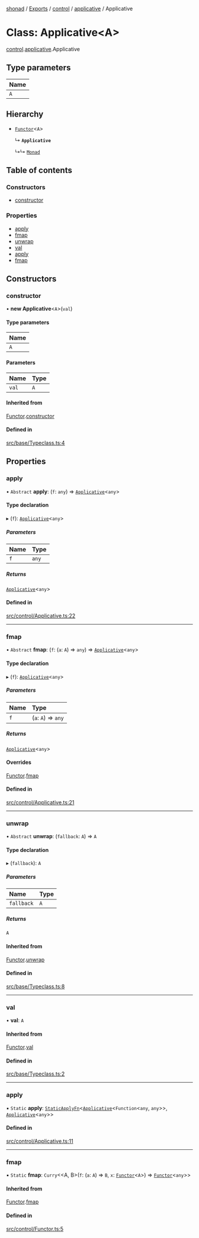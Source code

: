 [shonad](../README.md) / [Exports](../modules.md) / [control](../modules/control.md) / [applicative](../modules/control.applicative.md) / Applicative

# Class: Applicative<A\>

[control](../modules/control.md).[applicative](../modules/control.applicative.md).Applicative

## Type parameters

| Name |
| :------ |
| `A` |

## Hierarchy

- [`Functor`](control.functor.Functor.md)<`A`\>

  ↳ **`Applicative`**

  ↳↳ [`Monad`](control.monad.Monad.md)

## Table of contents

### Constructors

- [constructor](control.applicative.Applicative.md#constructor)

### Properties

- [apply](control.applicative.Applicative.md#apply)
- [fmap](control.applicative.Applicative.md#fmap)
- [unwrap](control.applicative.Applicative.md#unwrap)
- [val](control.applicative.Applicative.md#val)
- [apply](control.applicative.Applicative.md#apply-1)
- [fmap](control.applicative.Applicative.md#fmap-1)

## Constructors

### constructor

• **new Applicative**<`A`\>(`val`)

#### Type parameters

| Name |
| :------ |
| `A` |

#### Parameters

| Name | Type |
| :------ | :------ |
| `val` | `A` |

#### Inherited from

[Functor](control.functor.Functor.md).[constructor](control.functor.Functor.md#constructor)

#### Defined in

[src/base/Typeclass.ts:4](https://github.com/jonlaing/shonad/blob/0ae3fab/src/base/Typeclass.ts#L4)

## Properties

### apply

• `Abstract` **apply**: (`f`: `any`) => [`Applicative`](control.applicative.Applicative.md)<`any`\>

#### Type declaration

▸ (`f`): [`Applicative`](control.applicative.Applicative.md)<`any`\>

##### Parameters

| Name | Type |
| :------ | :------ |
| `f` | `any` |

##### Returns

[`Applicative`](control.applicative.Applicative.md)<`any`\>

#### Defined in

[src/control/Applicative.ts:22](https://github.com/jonlaing/shonad/blob/0ae3fab/src/control/Applicative.ts#L22)

___

### fmap

• `Abstract` **fmap**: (`f`: (`a`: `A`) => `any`) => [`Applicative`](control.applicative.Applicative.md)<`any`\>

#### Type declaration

▸ (`f`): [`Applicative`](control.applicative.Applicative.md)<`any`\>

##### Parameters

| Name | Type |
| :------ | :------ |
| `f` | (`a`: `A`) => `any` |

##### Returns

[`Applicative`](control.applicative.Applicative.md)<`any`\>

#### Overrides

[Functor](control.functor.Functor.md).[fmap](control.functor.Functor.md#fmap)

#### Defined in

[src/control/Applicative.ts:21](https://github.com/jonlaing/shonad/blob/0ae3fab/src/control/Applicative.ts#L21)

___

### unwrap

• `Abstract` **unwrap**: (`fallback`: `A`) => `A`

#### Type declaration

▸ (`fallback`): `A`

##### Parameters

| Name | Type |
| :------ | :------ |
| `fallback` | `A` |

##### Returns

`A`

#### Inherited from

[Functor](control.functor.Functor.md).[unwrap](control.functor.Functor.md#unwrap)

#### Defined in

[src/base/Typeclass.ts:8](https://github.com/jonlaing/shonad/blob/0ae3fab/src/base/Typeclass.ts#L8)

___

### val

• **val**: `A`

#### Inherited from

[Functor](control.functor.Functor.md).[val](control.functor.Functor.md#val)

#### Defined in

[src/base/Typeclass.ts:2](https://github.com/jonlaing/shonad/blob/0ae3fab/src/base/Typeclass.ts#L2)

___

### apply

▪ `Static` **apply**: [`StaticApplyFn`](../modules/control.applicative.md#staticapplyfn)<[`Applicative`](control.applicative.Applicative.md)<`Function`<`any`, `any`\>\>, [`Applicative`](control.applicative.Applicative.md)<`any`\>\>

#### Defined in

[src/control/Applicative.ts:11](https://github.com/jonlaing/shonad/blob/0ae3fab/src/control/Applicative.ts#L11)

___

### fmap

▪ `Static` **fmap**: `Curry`<<A, B\>(`f`: (`a`: `A`) => `B`, `x`: [`Functor`](control.functor.Functor.md)<`A`\>) => [`Functor`](control.functor.Functor.md)<`any`\>\>

#### Inherited from

[Functor](control.functor.Functor.md).[fmap](control.functor.Functor.md#fmap-1)

#### Defined in

[src/control/Functor.ts:5](https://github.com/jonlaing/shonad/blob/0ae3fab/src/control/Functor.ts#L5)
